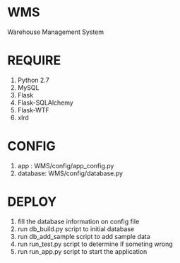 WMS
===

Warehouse Management System

REQUIRE
===

1. Python 2.7
1. MySQL
1. Flask
1. Flask-SQLAlchemy
1. Flask-WTF
1. xlrd

CONFIG
===

1. app : WMS/config/app_config.py
1. database: WMS/config/database.py

DEPLOY
===

1. fill the database information on config file
1. run db_build.py script to initial database
1. run db_add_sample script to add sample data 
1. run run_test.py script to determine if someting wrong
1. run run_app.py script to start the application
